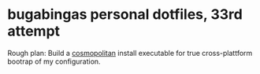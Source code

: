 # bugabingas personal dotfiles, 33rd attempt

Rough plan: Build a [cosmopolitan] install executable for true cross-plattform bootrap of my configuration.

[cosmopolitan]: https://justine.lol/cosmopolitan/index.html
